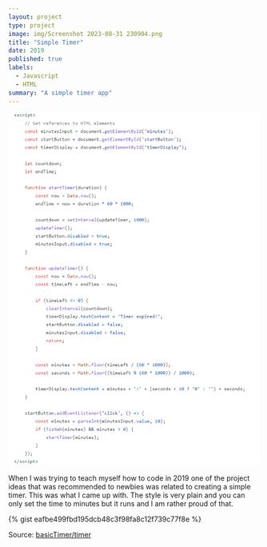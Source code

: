 ```yaml
---
layout: project
type: project
image: img/Screenshot 2023-08-31 230904.png
title: "Simple Timer"
date: 2019
published: true
labels:
  - Javascript
  - HTML
summary: "A simple timer app"
---
```


<img class="img-fluid" src="../img/script.png">

When I was trying to teach myself how to code in 2019 one of the project ideas that was recommended to 
newbies was related to creating a simple timer. This was what I came up with. The style is very plain 
and you can only set the time to minutes but it runs and I am rather proud of that.

{% gist eafbe499fbd195dcb48c3f98fa8c12f739c77f8e %}
 
Source: <a href="https://github.com/bjsisounthone/timer/tree/main/timer">basicTimer/timer</a>

